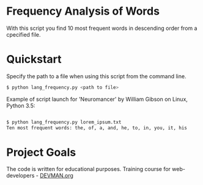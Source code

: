 # Frequency Analysis of Words

With this script you find 10 most frequent words in descending order from a cpecified file.

# Quickstart

Specify the path to a file when using this script from the command line.
```bash
$ python lang_frequency.py <path to file>
```

Example of script launch for 'Neuromancer' by William Gibson on Linux, Python 3.5:

```bash

$ python lang_frequency.py lorem_ipsum.txt
Ten most frequent words: the, of, a, and, he, to, in, you, it, his

```


# Project Goals

The code is written for educational purposes. Training course for web-developers - [DEVMAN.org](https://devman.org)
